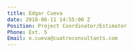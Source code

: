 ```yaml
---
title: Edgar Cueva
date: 2018-06-11 14:55:00 Z
Position: Project Coordinator/Estimator
Phone: Ext. 5
Email: e.cueva@cuatroconsultants.com
---
```


